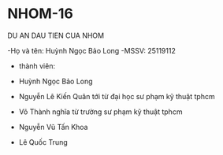# NHOM-16
DU AN DAU TIEN CUA NHOM

-Họ và tên: Huỳnh Ngọc Bảo Long
-MSSV: 25119112


+ thành viên:
+ Huỳnh Ngọc Bảo Long

+ Nguyễn Lê Kiến Quân
tới từ đại học sư phạm kỹ thuật tphcm

+ Võ Thành nghĩa
từ trường sư phạm kỹ thuật tphcm
+ Nguyễn Vũ Tấn Khoa

+ Lê Quốc Trung
